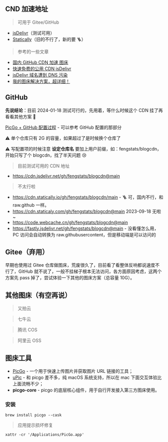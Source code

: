 ## CND 加速地址

> 可用于 Gitee/GitHub

- [jsDelivr](https://www.jsdelivr.com/?docs=gh)（测试可用）
- [Statically](https://statically.io/)（旧的不行了，新的要 🪜）

> 参考的一些文章

- [国内 GitHub CDN 加速 图床](https://www.cnblogs.com/borber/p/GithubPic.html)
- [快速免费的公用 CDN jsDelivr](https://www.cnblogs.com/lfri/p/12212878.html)
- [jsDelivr 域名遭到 DNS 污染](https://luotianyi.vc/6295.html)
- [我的图床解决方案，超详细！](https://www.howie6879.com/post/2022/05_pic-url-solution/)

## GitHub

**先说结论**：目前 2024-01-18 测试可行的，先用着，等什么时候这个 CDN 挂了再看看其他方案 👀

[PicGo + GitHub 配置过程](https://laijiahao.cn/posts/f8687f41/) - 可以参考 GitHub 配置的那部分

⚠️ 单个仓库只有 2G 的容量，如果超过了是时候换个仓库了

⚠️ 写配置项的时候注意 **设定仓库名** 要加上用户前缀，如：fengstats/blogcdn，开始只写了个 blogcdn，找了半天问题 😢

> 目前测试可用的 CDN 地址

- https://cdn.jsdelivr.net/gh/fengstats/blogcdn@main

> 不太行啦

- https://cdn.statically.io/gh/fengstats/blogcdn/main - 🪜 可，国内不行，和 raw.github 一样。
- https://cdn.staticaly.com/gh/fengstats/blogcdn@main 2023-09-18 无啦~
- https://code.webcache.cn/gh/fengstats/blogcdn@main
- https://fastly.jsdelivr.net/gh/fengstats/blogcdn@main - 没看懂怎么用，PC 访问会自动转换为 raw.githubusercontent，但是移动端是可以访问的

## Gitee（弃用）

早期也使用过 Gitee 仓库做图床，荒废很久了，目前看了看整体反响都说速度不行了，GitHub 就不说了，一般不挂梯子根本无法访问，各方面原因考虑，这两个方案先 pass 掉了，尝试体验一下其他的图床方案（总容量 10G）。

## 其他图床（有空再说）

> 又拍云

> 七牛云

> 腾讯 COS

> 阿里云 OSS

## 图床工具

- [PicGo](https://github.com/Molunerfinn/PicGo) - 一个用于快速上传图片并获取图片 URL 链接的工具；
- [uPic](https://github.com/gee1k/uPic) - 和 picgo 差不多，纯 macOS 系统支持，所以在 mac 下面交互体验比上面流畅不少；
- **picgo-core** - picgo 的底层核心组件，用于自行开发接入第三方图床使用。

### 安装

```shell
brew install picgo --cask
```

> 应用提示损坏修复

```shell
xattr -cr '/Applications/PicGo.app'
```
